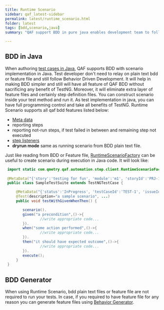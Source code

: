 ```yaml
---
title: Runtime Scenario
sidebar: qaf_latest-sidebar
permalink: latest/runtime_scenario.html
folder: latest
tags: [bdd,scenario,java]
summary: "QAF support BDD in pure java enables development team to follow behavior driven development approach for test automation implementation in best efficient way."

---
```


## BDD in Java

When authoring [test cases in Java](https://qmetry.github.io/qaf/latest/Creating_test_cases.html), QAF supports BDD with scenario implementation in Java. Test developer don't need to relay on plain text bdd or feature file and still follow Behavior Driven Development. It will help in making BDD simpler and still will have all feature of QAF BDD without sacrificing any benefit of TestNG. Moreover, it will eliminate extra layer of feature files and certainly step definition files.
You can construct scenario inside your test method and run it. As test implementation in java, you can have full programming control and take all benefits of TestNG. Runtime Scenario supports all qaf bdd features listed below:
  - [Meta data](https://qmetry.github.io/qaf/latest/scenario-meta-data.html)
  - reporting steps
  - reporting not-run steps, if test failed in between and remaining step not executed 
  - [step listeners](https://qmetry.github.io/qaf/latest/qaf_listeners.html#teststep-listener)
  - <b>dryrun mode</b> same as running scenario from BDD plain text file.

Just like reading from BDD or Feature file, [RuntimeScenarioFactory](javadoc/com/qmetry/qaf/automation/step/client/RuntimeScenarioFactory.html) can be useful to create scenario during execution in Java code. It will look like: 

```java
 import static com.qmetry.qaf.automation.step.client.RuntimeScenarioFactory.scenario;
 
 @MetaData("{'story':'testing for fun', 'module':'m1', 'storyId':'PRJ-111'}")
 public class SampleTestSuite extends TestNGTestCase {

     @MetaData("{'status':'InProgress', 'testCaseId':'TEST-1', 'issueId':'PRJ-112'}")
     @Test(description="a sample scenario", ...)
     public void testWithGivenWhenThen() {

        scenario().
        given("a precondition",()->{
                //write appropriate code...
        }).
        when("some action performed",()->{
                //write appropriate code...
        }).
        then("it should have expected outcome",()->{
                //write appropriate code...
        }).
        execute();
     }
 }

```

## BDD Generator

When using Runtime Scenario, bdd plain text files or feature file are not required to run your tests. In case, if you required to have feature file for any reason you can generate feature files using [Behavior Generator](bdd_generator.html).